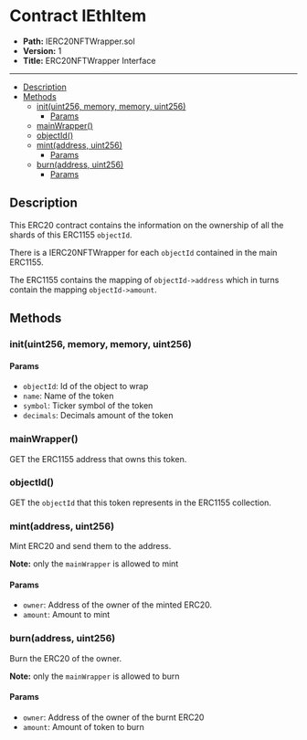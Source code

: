 # Contract IEthItem

* **Path:** IERC20NFTWrapper.sol
* **Version:** 1
* **Title:** ERC20NFTWrapper Interface

---

- [Description](#description)
- [Methods](#methods)
  - [init(uint256, memory, memory, uint256)](#inituint256-memory-memory-uint256)
    - [Params](#params)
  - [mainWrapper()](#mainwrapper)
  - [objectId()](#objectid)
  - [mint(address, uint256)](#mintaddress-uint256)
    - [Params](#params-1)
  - [burn(address, uint256)](#burnaddress-uint256)
    - [Params](#params-2)

## Description

This ERC20 contract contains the information on the ownership of all the shards of this ERC1155 `objectId`.

There is a IERC20NFTWrapper for each `objectId` contained in the main ERC1155.

The ERC1155 contains the mapping of `objectId->address` which in turns contain the mapping `objectId->amount`.

## Methods

### init(uint256, memory, memory, uint256)

#### Params

- `objectId`: Id of the object to wrap
- `name`: Name of the token
- `symbol`: Ticker symbol of the token
- `decimals`: Decimals amount of the token

### mainWrapper()

GET the ERC1155 address that owns this token.

### objectId()

GET the `objectId` that this token represents in the ERC1155 collection.

### mint(address, uint256)

Mint ERC20 and send them to the address.

**Note:** only the `mainWrapper` is allowed to mint

#### Params

- `owner`: Address of the owner of the minted ERC20.
- `amount`: Amount to mint

### burn(address, uint256)

Burn the ERC20 of the owner.

**Note:** only the `mainWrapper` is allowed to burn

#### Params

- `owner`: Address of the owner of the burnt ERC20
- `amount`: Amount of token to burn
